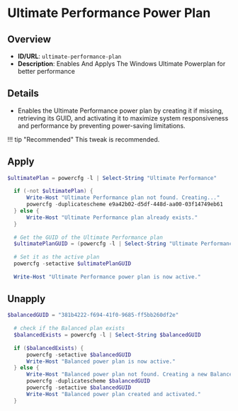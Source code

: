 # Ultimate Performance Power Plan

## Overview
- **ID/URL**: `ultimate-performance-plan`
- **Description**: Enables And Applys The Windows Ultimate Powerplan for better performance



## Details

- Enables the Ultimate Performance power plan by creating it if missing, retrieving its GUID, and activating it to maximize system responsiveness and performance by preventing power-saving limitations.



!!! tip "Recommended"
    This tweak is recommended.


## Apply

```powershell
$ultimatePlan = powercfg -l | Select-String "Ultimate Performance"
  
  if (-not $ultimatePlan) {
      Write-Host "Ultimate Performance plan not found. Creating..." 
      powercfg -duplicatescheme e9a42b02-d5df-448d-aa00-03f14749eb61
  } else {
      Write-Host "Ultimate Performance plan already exists." 
  }
  
  # Get the GUID of the Ultimate Performance plan
  $ultimatePlanGUID = (powercfg -l | Select-String "Ultimate Performance").ToString().Split()[3]
  
  # Set it as the active plan
  powercfg -setactive $ultimatePlanGUID
  
  Write-Host "Ultimate Performance power plan is now active." 
```

## Unapply

```powershell
$balancedGUID = "381b4222-f694-41f0-9685-ff5bb260df2e"
  
  # check if the Balanced plan exists
  $balancedExists = powercfg -l | Select-String $balancedGUID
  
  if ($balancedExists) {
      powercfg -setactive $balancedGUID
      Write-Host "Balanced power plan is now active." 
  } else {
      Write-Host "Balanced power plan not found. Creating a new Balanced plan..." 
      powercfg -duplicatescheme $balancedGUID
      powercfg -setactive $balancedGUID
      Write-Host "Balanced power plan created and activated." 
  }
```
